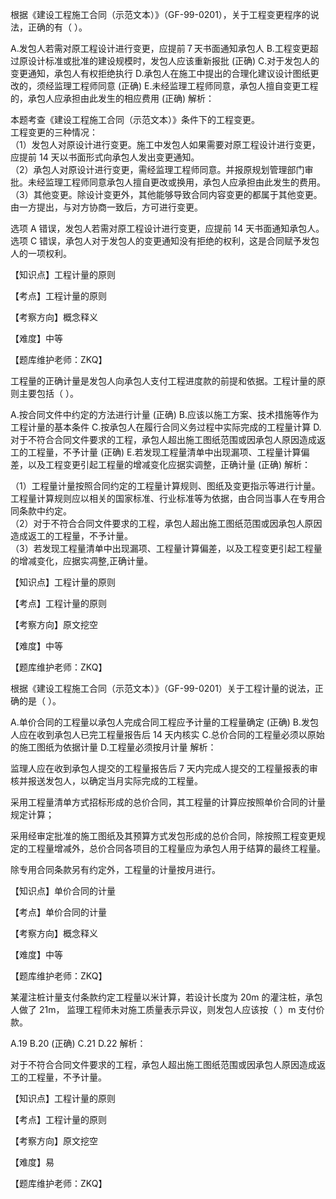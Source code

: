 <p>根据《建设工程施工合同（示范文本）》（GF-99-0201），关于工程变更程序的说法，正确的有（ ）。</p>
A.发包人若需对原工程设计进行变更，应提前７天书面通知承包人
B.工程变更超过原设计标准或批准的建设规模时，发包人应该重新报批  (正确)
C.对于发包人的变更通知，承包人有权拒绝执行
D.承包人在施工中提出的合理化建议设计图纸更改的，须经监理工程师同意  (正确)
E.未经监理工程师同意，承包人擅自变更工程的，承包人应承担由此发生的相应费用  (正确)
解析：<p>本题考查《建设工程施工合同（示范文本）》条件下的工程变更。 <br/>工程变更的三种情况： <br/>（1）发包人对原设计进行变更。施工中发包人如果需要对原工程设计进行变更，应提前 14 天以书面形式向承包人发出变更通知。 <br/>（2）承包人对原设计进行变更，需经监理工程师同意。并报原规划管理部门审批。未经监理工程师同意承包人擅自更改或换用，承包人应承担由此发生的费用。 <br/>（3）其他变更。除设计变更外，其他能够导致合同内容变更的都属于其他变更。由一方提出，与对方协商一致后，方可进行变更。</p><p>选项 A 错误，发包人若需对原工程设计进行变更，应提前 14 天书面通知承包人。选项 C 错误，承包人对于发包人的变更通知没有拒绝的权利，这是合同赋予发包人的一项权利。</p><p>【知识点】工程计量的原则</p><p>【考点】工程计量的原则</p><p>【考察方向】概念释义</p><p>【难度】中等</p><p>【题库维护老师：ZKQ】<br/></p>
<p>工程量的正确计量是发包人向承包人支付工程进度款的前提和依据。工程计量的原则主要包括（ ）。</p>
A.按合同文件中约定的方法进行计量  (正确)
B.应该以施工方案、技术措施等作为工程计量的基本条件
C.按承包人在履行合同义务过程中实际完成的工程量计算
D.对于不符合合同文件要求的工程，承包人超出施工图纸范围或因承包人原因造成返工的工程量，不予计量  (正确)
E.若发现工程量清单中出现漏项、工程量计算偏差，以及工程变更引起工程量的增减变化应据实调整，正确计量  (正确)
解析：<p>（1）工程量计量按照合同约定的工程量计算规则、图纸及变更指示等进行计量。工程量计算规则应以相关的国家标准、行业标准等为依据，由合同当事人在专用合同条款中约定。 <br/>（2）对于不符合合同文件要求的工程，承包人超出施工图纸范围或因承包人原因造成返工的工程量，不予计量。 <br/>（3）若发现工程量清单中出现漏项、工程量计算偏差，以及工程变更引起工程量的增减变化，应据实凋整,正确计量。</p><p>【知识点】工程计量的原则</p><p>【考点】工程计量的原则</p><p>【考察方向】原文挖空</p><p>【难度】中等</p><p>【题库维护老师：ZKQ】<br/></p>
<p>根据《建设工程施工合同（示范文本）》（GF-99-0201）关于工程计量的说法，正确的是（ ）。</p>
A.单价合同的工程量以承包人完成合同工程应予计量的工程量确定  (正确)
B.发包人应在收到承包人已完工程量报告后 14 天内核实
C.总价合同的工程量必须以原始的施工图纸为依据计量
D.工程量必须按月计量
解析：<p>监理人应在收到承包人提交的工程量报告后 7 天内完成人提交的工程量报表的审核并报送发包人，以确定当月实际完成的工程量。</p><p>采用工程量清单方式招标形成的总价合同，其工程量的计算应按照单价合同的计量规定计算；</p><p>采用经审定批准的施工图纸及其预算方式发包形成的总价合同，除按照工程变更规定的工程量增减外，总价合同各项目的工程量应为承包人用于结算的最终工程量。</p><p>除专用合同条款另有约定外，工程量的计量按月进行。</p><p>【知识点】单价合同的计量</p><p>【考点】单价合同的计量</p><p>【考察方向】概念释义</p><p>【难度】中等</p><p>【题库维护老师：ZKQ】</p>
<p>某灌注桩计量支付条款约定工程量以米计算，若设计长度为 20m 的灌注桩，承包人做了 21m， 监理工程师未对施工质量表示异议，则发包人应该按（ ）m 支付价款。</p>
A.19
B.20  (正确)
C.21
D.22
解析：<p>对于不符合合同文件要求的工程，承包人超出施工图纸范围或因承包人原因造成返工的工程量，不予计量。</p><p>【知识点】工程计量的原则</p><p>【考点】工程计量的原则</p><p>【考察方向】原文挖空</p><p>【难度】易</p><p>【题库维护老师：ZKQ】<br/></p>
